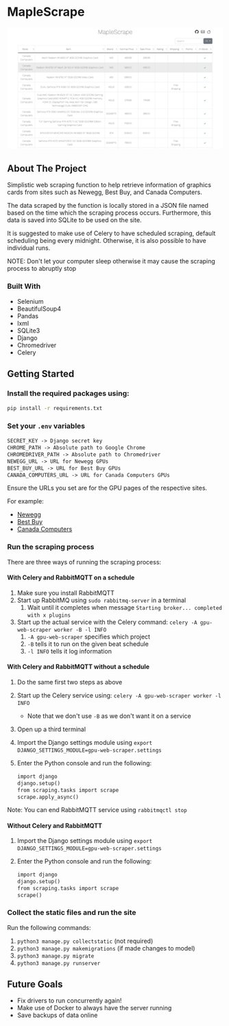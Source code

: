 # MapleScrape

![Example Screenshot](<assets/MapleScrape Screenshot.png>)

<!-- ABOUT THE PROJECT -->

## About The Project

Simplistic web scraping function to help retrieve information of graphics cards from sites such as Newegg, Best Buy, and Canada Computers.

The data scraped by the function is locally stored in a JSON file named based on the time which the scraping process occurs. Furthermore, this data is saved into SQLite to be used on the site.

It is suggested to make use of Celery to have scheduled scraping, default scheduling being every midnight. Otherwise, it is also possible to have individual runs.

NOTE: Don't let your computer sleep otherwise it may cause the scraping process to abruptly stop

### Built With

- Selenium
- BeautifulSoup4
- Pandas
- lxml
- SQLite3
- Django
- Chromedriver
- Celery

<!-- GETTING STARTED -->

## Getting Started

### Install the required packages using:

```sh
pip install -r requirements.txt
```

### Set your `.env` variables

```
SECRET_KEY -> Django secret key
CHROME_PATH -> Absolute path to Google Chrome
CHROMEDRIVER_PATH -> Absolute path to Chromedriver
NEWEGG_URL -> URL for Newegg GPUs
BEST_BUY_URL -> URL for Best Buy GPUs
CANADA_COMPUTERS_URL -> URL for Canada Computers GPUs
```

Ensure the URLs you set are for the GPU pages of the respective sites.

For example:

- [Newegg](https://www.newegg.ca/Desktop-Graphics-Cards/SubCategory/ID-48?Tid=7708&PageSize=96)
- [Best Buy](https://www.bestbuy.ca/en-ca/category/graphics-cards/20397)
- [Canada Computers](https://www.canadacomputers.com/index.php?cPath=43)

### Run the scraping process

There are three ways of running the scraping process:

#### With Celery and RabbitMQTT on a schedule

1. Make sure you install RabbitMQTT
2. Start up RabbitMQ using `sudo rabbitmq-server` in a terminal
   1. Wait until it completes when message `Starting broker... completed with x plugins`
3. Start up the actual service with the Celery command: `celery -A gpu-web-scraper worker -B -l INFO`
   1. `-A gpu-web-scraper` specifies which project
   2. `-B` tells it to run on the given beat schedule
   3. `-l INFO` tells it log information

#### With Celery and RabbitMQTT without a schedule

1. Do the same first two steps as above
2. Start up the Celery service using: `celery -A gpu-web-scraper worker -l INFO`
   - Note that we don't use `-B` as we don't want it on a service
3. Open up a third terminal
4. Import the Django settings module using `export DJANGO_SETTINGS_MODULE=gpu-web-scraper.settings`
5. Enter the Python console and run the following:

   ```
   import django
   django.setup()
   from scraping.tasks import scrape
   scrape.apply_async()
   ```

Note: You can end RabbitMQTT service using `rabbitmqctl stop`

#### Without Celery and RabbitMQTT

1. Import the Django settings module using `export DJANGO_SETTINGS_MODULE=gpu-web-scraper.settings`
2. Enter the Python console and run the following:

   ```
   import django
   django.setup()
   from scraping.tasks import scrape
   scrape()
   ```

### Collect the static files and run the site

Run the following commands:

1. `python3 manage.py collectstatic` (not required)
2. `python3 manage.py makemigrations` (if made changes to model)
3. `python3 manage.py migrate`
4. `python3 manage.py runserver`

## Future Goals

- Fix drivers to run concurrently again!
- Make use of Docker to always have the server running
- Save backups of data online
